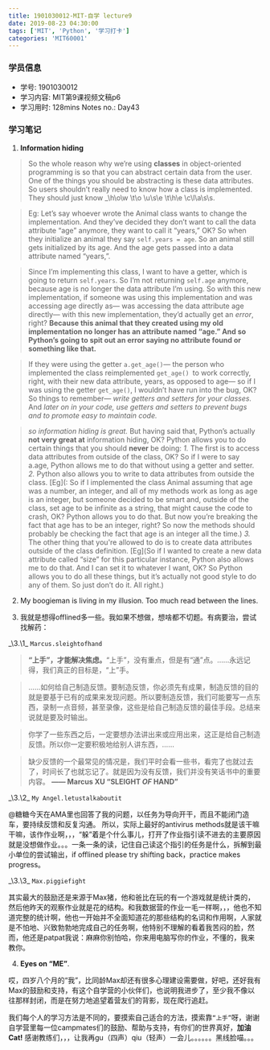 ```yaml
---
title: 1901030012-MIT-自学 lecture9
date: 2019-08-23 04:30:00
tags: ['MIT', 'Python', '学习打卡']
categories: 'MIT60001'
---
```


### 学员信息

- 学号: 1901030012
- 学习内容: MIT第9课视频文稿p6
- 学习用时: 128mins Notes no.: Day43

### 学习笔记

1. **Information hiding**

> So the whole reason why we’re using **classes** in object-oriented programming is so that you can abstract certain data from the user. One of the things you should be abstracting is these data attributes. So users shouldn’t really need to know how a class is implemented.
> They should just know \_\h\o\w \t\o \u\s\e \t\h\e \c\l\a\s\s\.

> Eg: Let’s say whoever wrote the Animal class wants to change the implementation. And they’ve decided they don’t want to call the data attribute “age” anymore, they want to call it “years,” OK? So when they initialize an animal they say `self.years = age`. So an animal still gets initialized by its age. And the age gets passed into a data attribute named “years,”.

> Since I’m implementing this class, I want to have a getter, which is going to return `self.years`. So I’m not returning `self.age` anymore, because age is no longer the data attribute I’m using. So with this new implementation, if someone was using this implementation and was accessing age directly as— was accessing the data attribute age directly— with this new implementation, they’d actually get an *error*, right? **Because this animal that they created using my old implementation no longer has an attribute named “age.” And so Python’s going to spit out an error saying no attribute found or something like that.**

> If they were using the getter `a.get_age()`— the person who implemented the class reimplemented `get_age() `to work correctly, right, with their new data attribute, years, as opposed to age— so if I was using the getter `get_age()`, I wouldn’t have run into the bug, OK? So things to remember— _write getters and setters for your classes._ And _later on in your code, use getters and setters to prevent bugs and to promote easy to maintain code._

> *so information hiding is great.* But having said that, Python’s actually **not very great at** information hiding, OK? Python allows you to do certain things that you should **never** be doing:
> _1._ The first is to access data attributes from outside of the class, OK? So if I were to say a.age, Python allows me to do that without using a getter and setter.
> _2._ Python also allows you to write to data attributes from outside the class. [Eg](: So if I implemented the class Animal assuming that age was a number, an integer, and all of my methods work as long as age is an integer, but someone decided to be smart and, outside of the class, set age to be infinite as a string, that might cause the code to crash, OK? Python allows you to do that. But now you’re breaking the fact that age has to be an integer, right? So now the methods should probably be checking the fact that age is an integer all the time.)
> _3._ The other thing that you're allowed to do is to create data attributes outside of the class definition. [Eg](So if I wanted to create a new data attribute called “size” for this particular instance, Python also allows me to do that. And I can set it to whatever I want, OK? So Python allows you to do all these things, but it’s actually not good style to do any of them. So just don’t do it. All right.)


2. My boogieman is living in my illusion. Too much read between the lines.

3. 我就是想得offlined多一些。我如果不想做，想啥都不切题。有病要治，尝试找解药：

\_\3\.\1\_ `Marcus.sleightofhand`

> **“上手”，才能解决焦虑。**“上手”，没有重点，但是有“通”点。……永远记得，我们真正的目标是，“上”手。

> ……如何给自己制造反馈。要制造反馈，你必须先有成果，制造反馈的目的就是要基于已有的成果来发现问题。所以要制造反馈，我们可能要写一点东西，录制一点音频，甚至录像，这些是给自己制造反馈的最佳手段。总结来说就是要及时输出。

> 你学了一些东西之后，一定要想办法讲出来或应用出来，这正是给自己制造反馈。所以你一定要积极地给别人讲东西，……

> 缺少反馈的一个最常见的情况是，我们平时会看一些书，看完了也就过去了，时间长了也就忘记了。就是因为没有反馈，我们并没有笑话书中的重要内容。
>       **—— Marcus XU “SLEIGHT _OF_ HAND”**

\_\3\.\2\_ `My Angel.letustalkaboutit`

@糖糖今天在AMA里也回答了我的问题，以任务为导向开干，而且不能闭门造车，要持续反馈和反复沟通。
所以，实际上最好的antivirus methods就是该干嘛干嘛，该作作业啊，，，“躲”着是个什么事儿，打开了作业指引读不进去的主要原因就是没想做作业。。。一条一条的读，记住自己读这个指引的任务是什么，拆解到最小单位的尝试输出，if offlined please try shifting back，practice makes progress。

\_\3\.\3\_ `Max.piggiefight`

其实最大的鼓励还是来源于Max猪，他和爸比在玩的有一个游戏就是统计类的，然后他昨天的观察作业就是花的结构。和我数据营的作业一毛一样啊，，，他也不知道完整的统计啊，他也一开始并不全面知道花的那些结构的名词和作用啊，人家就是不怕地、兴致勃勃地完成自己的任务啊，他特别不理解的看着我苦闷的脸，然而，他还是patpat我说：麻麻你别怕哈，你来用电脑写你的作业，不懂的，我来教你。

4. **Eyes on “ME”**.

哎，四岁八个月的“我”，比同龄Max却还有很多心理建设需要做，好吧，还好我有Max的鼓励和支持，有这个自学营的小伙伴们，也说明我进步了，至少我不像以往那样封闭，而是在努力地追望着营友们的背影，现在爬行追赶。

我们每个人的学习方法是不同的，要摸索自己适合的方法，摸索靠``“上手”``呀，谢谢自学营里每一位campmates们的鼓励、帮助与支持，有你们的世界真好，**加油Cat!** 感谢教练们，，，让我再gu（四声）qiu（轻声）一会儿。。。。。。黑线脸喵。。。
